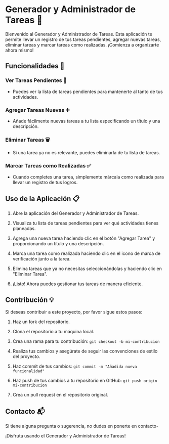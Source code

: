 # Generador y Administrador de Tareas 📝

Bienvenido al Generador y Administrador de Tareas. Esta aplicación te permite llevar un registro de tus tareas pendientes, agregar nuevas tareas, eliminar tareas y marcar tareas como realizadas. ¡Comienza a organizarte ahora mismo!

## Funcionalidades 🚀

### Ver Tareas Pendientes 📜

- Puedes ver la lista de tareas pendientes para mantenerte al tanto de tus actividades.

### Agregar Tareas Nuevas ➕

- Añade fácilmente nuevas tareas a tu lista especificando un título y una descripción.

### Eliminar Tareas 🗑️

- Si una tarea ya no es relevante, puedes eliminarla de tu lista de tareas.

### Marcar Tareas como Realizadas ✅

- Cuando completes una tarea, simplemente márcala como realizada para llevar un registro de tus logros.

## Uso de la Aplicación 📋

1. Abre la aplicación del Generador y Administrador de Tareas.

2. Visualiza tu lista de tareas pendientes para ver qué actividades tienes planeadas.

3. Agrega una nueva tarea haciendo clic en el botón "Agregar Tarea" y proporcionando un título y una descripción.

4. Marca una tarea como realizada haciendo clic en el icono de marca de verificación junto a la tarea.

5. Elimina tareas que ya no necesitas seleccionándolas y haciendo clic en "Eliminar Tarea".

6. ¡Listo! Ahora puedes gestionar tus tareas de manera eficiente.

## Contribución 💡

Si deseas contribuir a este proyecto, por favor sigue estos pasos:

1. Haz un fork del repositorio.

2. Clona el repositorio a tu máquina local.

3. Crea una rama para tu contribución: `git checkout -b mi-contribucion`

4. Realiza tus cambios y asegúrate de seguir las convenciones de estilo del proyecto.

5. Haz commit de tus cambios: `git commit -m "Añadida nueva funcionalidad"`

6. Haz push de tus cambios a tu repositorio en GitHub: `git push origin mi-contribucion`

7. Crea un pull request en el repositorio original.

## Contacto 📬

Si tiene alguna pregunta o sugerencia, no dudes en ponerte en contacto-

¡Disfruta usando el Generador y Administrador de Tareas!

